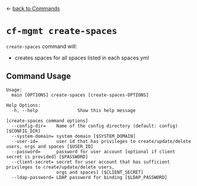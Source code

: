 &larr; [back to Commands](../README.md)

# `cf-mgmt create-spaces`

`create-spaces` command will:
- creates spaces for all spaces listed in each spaces.yml

## Command Usage

```
Usage:
  main [OPTIONS] create-spaces [create-spaces-OPTIONS]

Help Options:
  -h, --help               Show this help message

[create-spaces command options]
  --config-dir=    Name of the config directory (default: config) [$CONFIG_DIR]
  --system-domain= system domain [$SYSTEM_DOMAIN]
  --user-id=       user id that has privileges to create/update/delete users, orgs and spaces [$USER_ID]
  --password=      password for user account [optional if client secret is provided] [$PASSWORD]
  --client-secret= secret for user account that has sufficient privileges to create/update/delete users,
                   orgs and spaces] [$CLIENT_SECRET]
  --ldap-password= LDAP password for binding [$LDAP_PASSWORD]
```
